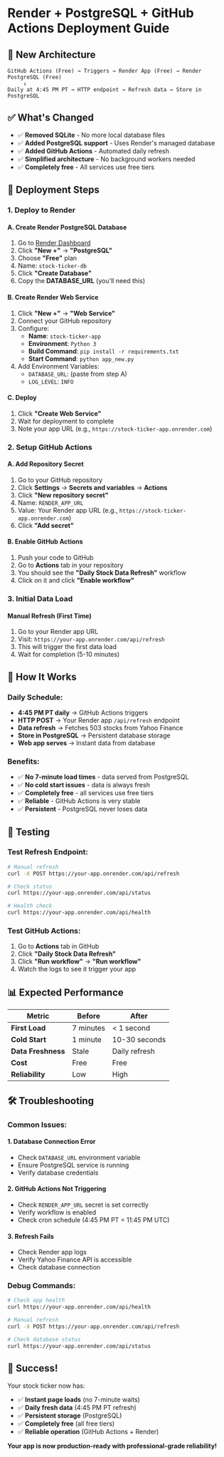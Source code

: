 # Render + PostgreSQL + GitHub Actions Deployment Guide

## 🎯 **New Architecture**
```
GitHub Actions (Free) → Triggers → Render App (Free) → Render PostgreSQL (Free)
     ↓
Daily at 4:45 PM PT → HTTP endpoint → Refresh data → Store in PostgreSQL
```

## ✅ **What's Changed**
- ✅ **Removed SQLite** - No more local database files
- ✅ **Added PostgreSQL support** - Uses Render's managed database
- ✅ **Added GitHub Actions** - Automated daily refresh
- ✅ **Simplified architecture** - No background workers needed
- ✅ **Completely free** - All services use free tiers

## 🚀 **Deployment Steps**

### **1. Deploy to Render**

#### **A. Create Render PostgreSQL Database**
1. Go to [Render Dashboard](https://dashboard.render.com)
2. Click **"New +"** → **"PostgreSQL"**
3. Choose **"Free"** plan
4. Name: `stock-ticker-db`
5. Click **"Create Database"**
6. Copy the **DATABASE_URL** (you'll need this)

#### **B. Create Render Web Service**
1. Click **"New +"** → **"Web Service"**
2. Connect your GitHub repository
3. Configure:
   - **Name**: `stock-ticker-app`
   - **Environment**: `Python 3`
   - **Build Command**: `pip install -r requirements.txt`
   - **Start Command**: `python app_new.py`
4. Add Environment Variables:
   - `DATABASE_URL`: (paste from step A)
   - `LOG_LEVEL`: `INFO`

#### **C. Deploy**
1. Click **"Create Web Service"**
2. Wait for deployment to complete
3. Note your app URL (e.g., `https://stock-ticker-app.onrender.com`)

### **2. Setup GitHub Actions**

#### **A. Add Repository Secret**
1. Go to your GitHub repository
2. Click **Settings** → **Secrets and variables** → **Actions**
3. Click **"New repository secret"**
4. Name: `RENDER_APP_URL`
5. Value: Your Render app URL (e.g., `https://stock-ticker-app.onrender.com`)
6. Click **"Add secret"**

#### **B. Enable GitHub Actions**
1. Push your code to GitHub
2. Go to **Actions** tab in your repository
3. You should see the **"Daily Stock Data Refresh"** workflow
4. Click on it and click **"Enable workflow"**

### **3. Initial Data Load**

#### **Manual Refresh (First Time)**
1. Go to your Render app URL
2. Visit: `https://your-app.onrender.com/api/refresh`
3. This will trigger the first data load
4. Wait for completion (5-10 minutes)

## 🎯 **How It Works**

### **Daily Schedule:**
- **4:45 PM PT daily** → GitHub Actions triggers
- **HTTP POST** → Your Render app `/api/refresh` endpoint
- **Data refresh** → Fetches 503 stocks from Yahoo Finance
- **Store in PostgreSQL** → Persistent database storage
- **Web app serves** → Instant data from database

### **Benefits:**
- ✅ **No 7-minute load times** - data served from PostgreSQL
- ✅ **No cold start issues** - data is always fresh
- ✅ **Completely free** - all services use free tiers
- ✅ **Reliable** - GitHub Actions is very stable
- ✅ **Persistent** - PostgreSQL never loses data

## 🔧 **Testing**

### **Test Refresh Endpoint:**
```bash
# Manual refresh
curl -X POST https://your-app.onrender.com/api/refresh

# Check status
curl https://your-app.onrender.com/api/status

# Health check
curl https://your-app.onrender.com/api/health
```

### **Test GitHub Actions:**
1. Go to **Actions** tab in GitHub
2. Click **"Daily Stock Data Refresh"**
3. Click **"Run workflow"** → **"Run workflow"**
4. Watch the logs to see it trigger your app

## 📊 **Expected Performance**

| Metric | Before | After |
|--------|--------|-------|
| **First Load** | 7 minutes | < 1 second |
| **Cold Start** | 1 minute | 10-30 seconds |
| **Data Freshness** | Stale | Daily refresh |
| **Cost** | Free | Free |
| **Reliability** | Low | High |

## 🛠️ **Troubleshooting**

### **Common Issues:**

#### **1. Database Connection Error**
- Check `DATABASE_URL` environment variable
- Ensure PostgreSQL service is running
- Verify database credentials

#### **2. GitHub Actions Not Triggering**
- Check `RENDER_APP_URL` secret is set correctly
- Verify workflow is enabled
- Check cron schedule (4:45 PM PT = 11:45 PM UTC)

#### **3. Refresh Fails**
- Check Render app logs
- Verify Yahoo Finance API is accessible
- Check database connection

### **Debug Commands:**
```bash
# Check app health
curl https://your-app.onrender.com/api/health

# Manual refresh
curl -X POST https://your-app.onrender.com/api/refresh

# Check database status
curl https://your-app.onrender.com/api/status
```

## 🎉 **Success!**

Your stock ticker now has:
- ✅ **Instant page loads** (no 7-minute waits)
- ✅ **Daily fresh data** (4:45 PM PT refresh)
- ✅ **Persistent storage** (PostgreSQL)
- ✅ **Completely free** (all free tiers)
- ✅ **Reliable operation** (GitHub Actions + Render)

**Your app is now production-ready with professional-grade reliability!**
